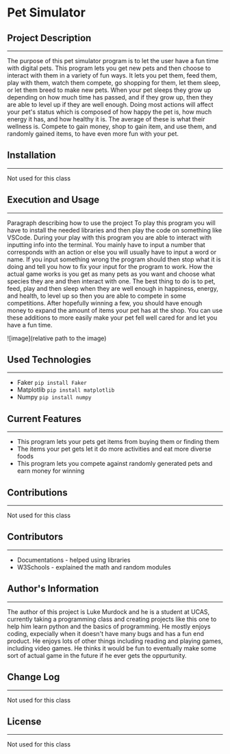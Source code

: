 # Pet Simulator

## Project Description
---
The purpose of this pet simulator program is to let the user have a fun time with digital pets. This program lets you get new pets and then choose to interact with them in a variety of fun ways. It lets you pet them, feed them, play with them, watch them compete, go shopping for them, let them sleep, or let them breed to make new pets. When your pet sleeps they grow up depending on how much time has passed, and if they grow up, then they are able to level up if they are well enough. Doing most actions will affect your pet's status which is composed of how happy the pet is, how much energy it has, and how healthy it is. The average of these is what their wellness is. Compete to gain money, shop to gain item, and use them, and randomly gained items, to have even more fun with your pet.  

## Installation
---
Not used for this class  

## Execution and Usage
---
Paragraph describing how to use the project
To play this program you will have to install the needed libraries and then play the code on something like VSCode. During your play with this program you are able to interact with inputting info into the terminal. You mainly have to input a number that corresponds with an action or else you will usually have to input a word or name. If you input something wrong the program should then stop what it is doing and tell you how to fix your input for the program to work. How the actual game works is you get as many pets as you want and choose what species they are and then interact with one. The best thing to do is to pet, feed, play and then sleep when they are well enough in happiness, energy, and health, to level up so then you are able to compete in some competitions. After hopefully winning a few, you should have enough money to expand the amount of items your pet has at the shop. You can use these additions to more easily make your pet fell well cared for and let you have a fun time.

![image](relative path to the image)  

## Used Technologies
---
+ Faker
`pip install Faker`
+ Matplotlib
`pip install matplotlib`
+ Numpy
`pip install numpy`  

## Current Features
---
+ This program lets your pets get items from buying them or finding them
+ The items your pet gets let it do more activities and eat more diverse foods
+ This program lets you compete against randomly generated pets and earn money for winning

## Contributions
---
Not used for this class  

## Contributors
---
+ Documentations - helped using libraries
+ W3Schools - explained the math and random modules  

## Author's Information
---
The author of this project is Luke Murdock and he is a student at UCAS, currently taking a programming class and creating projects like this one to help him learn python and the basics of programming. He mostly enjoys coding, expecially when it doesn't have many bugs and has a fun end product. He enjoys lots of other things including reading and playing games, including video games. He thinks it would be fun to eventually make some sort of actual game in the future if he ever gets the oppurtunity.  

## Change Log
---
Not used for this class  

## License
---
Not used for this class  
